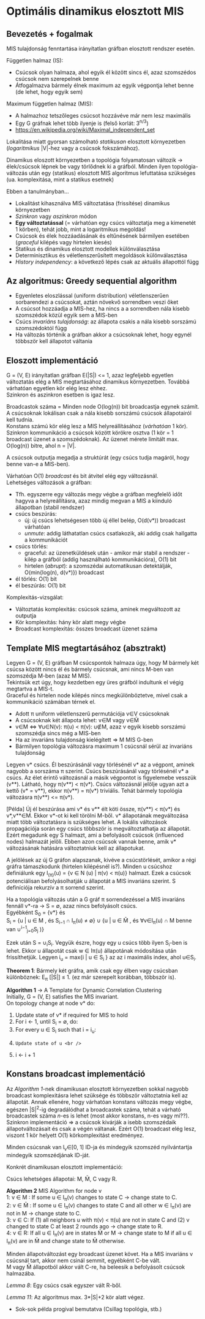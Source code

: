 # Optimális dinamikus elosztott MIS

## Bevezetés + fogalmak

MIS tulajdonság fenntartása irányítatlan gráfban elosztott rendszer esetén. <br />

Független halmaz (IS):
  - Csúcsok olyan halmaza, ahol egyik él között sincs él, azaz szomszédos csúcsok nem szerepelnek benne
  - Átfogalmazva bármely élnek maximum az egyik végpontja lehet benne (de lehet, hogy egyik sem)

Maximum független halmaz (MIS):
  - A halmazhoz tetszőleges csúcsot hozzávéve már nem lesz maximális
  - Egy G gráfnak lehet több ilyenje is (felső korlát: 3<sup>n/3</sup>)
  - https://en.wikipedia.org/wiki/Maximal_independent_set

Lokalitása miatt gyorsan számolható *statikusan* elosztott környezetben (*logaritmikus* |V|-hez vagy a csúcsok fokszámához). <br />

Dinamikus eloszott környezetben a topológia folyamatosan változik -> élek/csúcsok lépnek be vagy törlődnek ki a gráfból. Minden ilyen topológia-változás után egy (statikus) elosztott MIS algoritmus lefuttatása szükséges (ua. komplexitása, mint a statikus esetnek) <br />

Ebben a tanulmányban...
  - Lokalitást kihasználva MIS változtatása (frissítése) dinamikus környezetben
  - *Szinkron* vagy *aszinkron* módon
  - **Egy változtatással** (= várhatóan egy csúcs változtatja meg a kimenetét 1 körben), tehát jobb, mint a logaritmikus megoldás!
  - Csúcsok és élek hozzáadásának és eltűnésének bármilyen esetében (*graceful* kilépés vagy hirtelen kiesés)
  - Statikus és dinamikus elosztott modellek különválasztása
  - Determinisztikus és véletlenszerűsített megoldások különválasztása
  - *History independency*: a következő lépés csak az aktuális állapottól függ

## Az algoritmus: Greedy sequential algorithm
  - Egyenletes eloszlással (uniform distribution) véletlenszerűen sorbarendezi a csúcsokat, aztán növekvő sorrendben veszi őket
  - A csúcsot hozzáadja a MIS-hez, ha nincs a a sorrendben nála kisebb szomszédok közül egyik sem a MIS-ben
  - Csúcs *invariáns tulajdonság*: az állapota csakis a nála kisebb sorszámú szomszédoktól függ
  - Ha változás történik a gráfban akkor a csúcsoknak lehet, hogy egynél többször kell állapotot váltania

## Eloszott implementáció

G = (V, E) irányítatlan gráfban E(|S|) <= 1, azaz legfeljebb egyetlen változtatás elég a MIS megtartásához dinamikus környezetben. Továbbá várhatóan egyetlen kör elég lesz ehhez. <br />
Szinkron és aszinkron esetben is igaz lesz. <br />

Broadcastok száma = Minden node O(log(n)) bit broadcastja egynek számít. <br />
A csúcsoknak lokálisan csak a nála kisebb sorszámú csúcsok állapotairól kell tudnia. <br />
Konstans számú kör elég lesz a MIS helyreállításához (*várhatóan* 1 kör).<br />
Szinkron kommunikáció a csúcsok között körökre osztva (1 kör = 1 broadcast üzenet a szomszédoknak). Az üzenet mérete limitált max. O(log(n)) bitre, ahol n = |V|. <br />

A csúcsok outputja megadja a struktúrát (egy csúcs tudja magáról, hogy benne van-e a MIS-ben). <br />

Várhatóan O(1) *broadcast* és bit átvitel elég egy változásnál. <br />
Lehetséges változások a gráfban:
  - Tfh. egyszerre egy változás megy végbe a gráfban megfelelő időt hagyva a helyreállításra, azaz mindig megvan a MIS a kiinduló állapotban (stabil rendszer)
  - csúcs beszúrás:
    - új: új csúcs lehetségesen több új éllel belép, O(d(v\*)) broadcast várhatóan
    - *unmute*: addig láthatatlan csúcs csatlakozik, aki addig csak hallgatta a kommunikációt
  - csúcs törlés:
    - graceful: az üzenetküldések után - amikor már stabil a rendszer - kilép a gráfból (addig használható kommunikációra), O(1) bit
    - hirtelen (*abrupt*): a szomszédai automatikusan detektálják, O(min{log(n), d(v\*)}) broadcast
  - él törlés: O(1) bit
  - él beszúrás: O(1) bit

Komplexitás-vizsgálat:
  - Változtatás komplexitás: csúcsok száma, aminek megváltozott az outputja
  - Kör komplexitás: hány kör alatt megy végbe
  - Broadcast komplexitás: összes broadcast üzenet száma

## Template MIS megtartásához (absztrakt)

Legyen G = (V, E) gráfban M csúcspontok halmaza úgy, hogy M bármely két csúcsa között nincs él és bármely csúcsnak, ami nincs M-ben van szomszédja M-ben (azaz M MIS). <br />
Tekintsük ezt úgy, hogy kezdetben egy üres gráfból indultunk el végig megtartva a MIS-t. <br />
Graceful és hirtelen node kilépés nincs megkülönböztetve, mivel csak a kommunikáció számában térnek el. <br />

- Adott π uniform véletlenszerű permutációja v∈V csúcsoknak
- A csúcsoknak két állapota lehet: v∈M vagy v∈M̄
- v∈M ⇔ ∀u∈N(v): π(u) < π(v): u∉M, azaz v egyik kisebb sorszámú szomszédja sincs még a MIS-ben
- Ha az invariáns tulajdonság kielégített => M MIS G-ben
- Bármilyen topológia változásra maximum 1 csúcsnál sérül az invariáns tulajdonság

Legyen v\* csúcs. Él beszúrásánál vagy törlésénél v\* az a végpont, aminek nagyobb a sorszáma π szerint. Csúcs beszúrásánál vagy törlésénél v* a csúcs. Az élet érintő változásnál a másik végpontot is figyelemebe vesszük (v\*\*). Látható, hogy π(v\*\*) < π(v\*). Csúcs változásnál jelölje ugyan azt a kettő (v\* = v\*\*), ekkor π(v\*\*) = π(v\*) triviális. Tehát bármely topológia változásra π(v\*\*) <= π(v\*). <br />

[Példa] Új él beszúrása ami v\* és v\*\* élt köti össze, π(v\*\*) < π(v\*) és v\*,v\*\*∈M. Ekkor v\*-ot ki kell törölni M-ből. v\* állapotának megváltozása miatt több változtatásra is szükséges lehet. A lokális változások propagációja során egy csúcs többször is megváltoztathatja az állapotát. Ezért megadunk egy S halmazt, ami a befolyásolt csúcsok (influenced nodes) halmazát jelöli. Ebben azon csúcsok vannak benne, amik v\* változásának hatására változtatniuk kell az állapotukat. <br />

A jelölések az új G gráfon alapszanak, kivéve a csúcstörlését, amikor a régi gráfra támaszkodunk (hirtelen kilépésnél is?). Minden u csúcshoz definiálunk egy I<sub>(π)</sub>(u) = {v ∈ N (u) | π(v) < π(u)} halmazt. Ezek a csúcsok potenciálisan befolyásolhatják u állapotát a MIS invariáns szerint. S definíciója rekurzív a π sorrend szerint. <br />

Ha a topológia változás után a G gráf π sorrendezéssel a MIS invariáns fennáll v\*-ra -> S = ∅, azaz nincs befolyásolt csúcs. <br />
Egyébként S<sub>0</sub> = {v\*} és <br />
S<sub>i</sub> = {u | u ∈ M , és S<sub>i−1</sub> ∩ I<sub>π</sub>(u) ≠ ∅} ∪ {u | u ∈ M̄ , és  ∀v∈I<sub>π</sub>(u) ∩ M benne van ∪<sup>i−1</sup><sub>j=0</sub>S<sub>j</sub> )} <br />

Ezek után S = ∪<sub>i</sub>S<sub>i</sub>. Vegyük észre, hogy egy u csúcs több ilyen S<sub>i</sub>-ben is lehet. Ekkor u állapotát csak w ∈ I</sub>π</sub>(u) állapotának módosítása után frissíthetjük. Legyen i<sub>u</sub> = max{i | u ∈ S<sub>i</sub> } az az i maximális index, ahol u∈S<sub>i</sub>. <br />

**Theorem 1**: Bármely két gráfra, amik csak egy élben vagy csúcsban különböznek:
E<sub>π</sub> [|S|] ≤ 1. (ez már szerepelt korábban, többször is). <br />

**Algorithm 1** -> A Template for Dynamic Correlation Clustering <br />
Initially, G = (V, E) satisfies the MIS invariant. <br />
On topology change at node v\* do: <br />

1. Update state of v\* if required for MIS to hold <br />
2. For i ← 1, until S<sub>i</sub> = ∅, do: <br />
3.   For every u ∈ S<sub>i</sub> such that i = i<sub>u</sub>: <br />
4.     Update state of u <br />
5. i ← i + 1 <br />

## Konstans broadcast implementáció

Az *Algorithm 1*-nek dinamikusan elosztott környezetben sokkal nagyobb broadcast komplexitásra lehet szüksége és többször változtatnia kell az állapotát. Annak ellenére, hogy várhatóan konstans változás megy végbe, egészen |S|<sup>2</sup>-ig degradálódhat a broadcastek száma, tehát a várható broadcastek száma *n*-es is lehet (most akkor konstans, n-es vagy mi??). <br />
Szinkron implementáció => a csúcsok kivárják a isebb szomszédaik állapotváltozásait és csak a végén váltanak. Ezért O(1) broadcast elég lesz, viszont 1 kör helyett O(1) körkomplexitást eredményez. <br />

Minden csúcsnak van l<sub>v</sub>∈[0, 1] ID-ja és mindegyik szomszéd nyilvántartja mindegyik szomszédjának ID-ját. <br />

Konkrét dinamikusan elosztott implementáció: <br />

Csúcs lehetséges állapotai: M, M̄, C vagy R.

**Algorithm 2** MIS Algorithm for node v <br />
1: v ∈ M : If some u ∈ I<sub>π</sub>(v) changes to state C -> change state to C. <br />
2: v ∈ M̄ : If some u ∈ I<sub>π</sub>(v) changes to state C and all other w ∈ I<sub>π</sub>(v) are not in M -> change state to C. <br />
3: v ∈ C: If (1) all neighbors u with π(v) < π(u) are not in state C and (2) v changed to state C at least  2 rounds ago -> change state to R. <br />
4: v ∈ R: If all u ∈ I<sub>π</sub>(v) are in states M̄ or M -> change state to M if all u ∈ I<sub>π</sub>(v) are in M̄ and change state to M̄ otherwise. <br />

Minden állapotváltozást egy broadcast üzenet követ. Ha a MIS invariáns v csúcsnál tart, akkor nem csinál semmit, egyébként C-be vált. <br />
M vagy M̄ állapotból akkor vált C-re, ha beleesik a befolyásolt csúcsok halmazába. <br />

*Lemma 8*: Egy csúcs csak egyszer vált R-ből. <br />

*Lemma 11*: Az algoritmus max. 3*|S|+2 kör alatt végez. <br />

+ Sok-sok példa progival bemutatva (Csillag topológia, stb.)